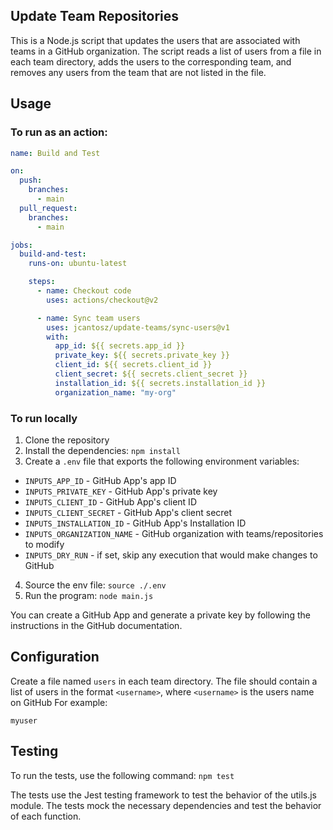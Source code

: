 ## Update Team Repositories

This is a Node.js script that updates the users that are associated with teams in a GitHub organization. The script reads a list of users from a file in each team directory, adds the users to the corresponding team, and removes any users from the team that are not listed in the file.

## Usage

### To run as an action:

```yaml
name: Build and Test

on:
  push:
    branches:
      - main
  pull_request:
    branches:
      - main

jobs:
  build-and-test:
    runs-on: ubuntu-latest

    steps:
      - name: Checkout code
        uses: actions/checkout@v2

      - name: Sync team users
        uses: jcantosz/update-teams/sync-users@v1
        with:
          app_id: ${{ secrets.app_id }}
          private_key: ${{ secrets.private_key }}
          client_id: ${{ secrets.client_id }}
          client_secret: ${{ secrets.client_secret }}
          installation_id: ${{ secrets.installation_id }}
          organization_name: "my-org"
```

### To run locally

1. Clone the repository
1. Install the dependencies: `npm install`
1. Create a `.env` file that exports the following environment variables:

- `INPUTS_APP_ID` - GitHub App's app ID
- `INPUTS_PRIVATE_KEY` - GitHub App's private key
- `INPUTS_CLIENT_ID` - GitHub App's client ID
- `INPUTS_CLIENT_SECRET` - GitHub App's client secret
- `INPUTS_INSTALLATION_ID` - GitHub App's Installation ID
- `INPUTS_ORGANIZATION_NAME` - GitHub organization with teams/repositories to modify
- `INPUTS_DRY_RUN` - if set, skip any execution that would make changes to GitHub

4. Source the env file: `source ./.env`
5. Run the program: `node main.js`

You can create a GitHub App and generate a private key by following the instructions in the GitHub documentation.

## Configuration

Create a file named `users` in each team directory. The file should contain a list of users in the format `<username>`, where `<username>` is the users name on GitHub For example:

```
myuser
```

## Testing

To run the tests, use the following command: `npm test`

The tests use the Jest testing framework to test the behavior of the utils.js module. The tests mock the necessary dependencies and test the behavior of each function.
